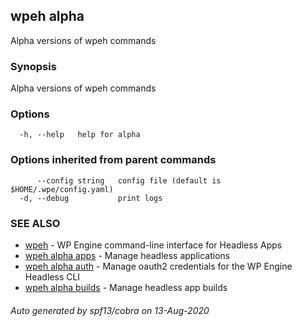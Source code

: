 ## wpeh alpha

Alpha versions of wpeh commands

### Synopsis

Alpha versions of wpeh commands

### Options

```
  -h, --help   help for alpha
```

### Options inherited from parent commands

```
      --config string   config file (default is $HOME/.wpe/config.yaml)
  -d, --debug           print logs
```

### SEE ALSO

* [wpeh](wpeh.md)	 - WP Engine command-line interface for Headless Apps
* [wpeh alpha apps](wpeh_alpha_apps.md)	 - Manage headless applications
* [wpeh alpha auth](wpeh_alpha_auth.md)	 - Manage oauth2 credentials for the WP Engine Headless CLI
* [wpeh alpha builds](wpeh_alpha_builds.md)	 - Manage headless app builds

###### Auto generated by spf13/cobra on 13-Aug-2020
